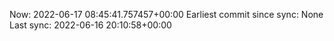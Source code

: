 Now: 2022-06-17 08:45:41.757457+00:00 Earliest commit since sync: None Last sync: 2022-06-16 20:10:58+00:00
